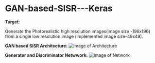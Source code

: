 # GAN-based-SISR---Keras

**Target:**

Generate the Photorealistic high resolution images(image size -196x196) from a single low resolution image (implemented image size-49x49).

**GAN based SISR Architecture:**
![Image of Architecture](https://github.com/Gowti-AiboT/GAN-based-SISR-Keras/blob/master/Architecture_Images/architecture.jpg)

**Generator and Discriminator Netwwork:**
![Image of Network](https://github.com/Gowti-AiboT/GAN-based-SISR-Keras/blob/master/Architecture_Images/Network.jpg)







